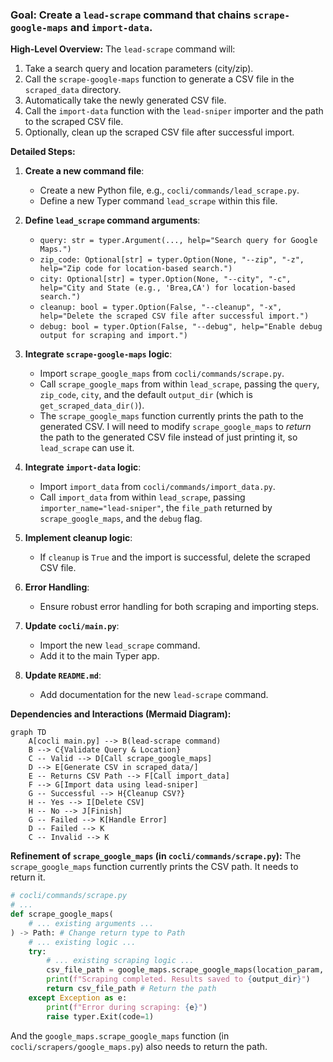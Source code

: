 ### Goal: Create a `lead-scrape` command that chains `scrape-google-maps` and `import-data`.

**High-Level Overview:**
The `lead-scrape` command will:
1.  Take a search query and location parameters (city/zip).
2.  Call the `scrape-google-maps` function to generate a CSV file in the `scraped_data` directory.
3.  Automatically take the newly generated CSV file.
4.  Call the `import-data` function with the `lead-sniper` importer and the path to the scraped CSV file.
5.  Optionally, clean up the scraped CSV file after successful import.

**Detailed Steps:**

1.  **Create a new command file**:
    *   Create a new Python file, e.g., `cocli/commands/lead_scrape.py`.
    *   Define a new Typer command `lead_scrape` within this file.

2.  **Define `lead_scrape` command arguments**:
    *   `query: str = typer.Argument(..., help="Search query for Google Maps.")`
    *   `zip_code: Optional[str] = typer.Option(None, "--zip", "-z", help="Zip code for location-based search.")`
    *   `city: Optional[str] = typer.Option(None, "--city", "-c", help="City and State (e.g., 'Brea,CA') for location-based search.")`
    *   `cleanup: bool = typer.Option(False, "--cleanup", "-x", help="Delete the scraped CSV file after successful import.")`
    *   `debug: bool = typer.Option(False, "--debug", help="Enable debug output for scraping and import.")`

3.  **Integrate `scrape-google-maps` logic**:
    *   Import `scrape_google_maps` from `cocli/commands/scrape.py`.
    *   Call `scrape_google_maps` from within `lead_scrape`, passing the `query`, `zip_code`, `city`, and the default `output_dir` (which is `get_scraped_data_dir()`).
    *   The `scrape_google_maps` function currently prints the path to the generated CSV. I will need to modify `scrape_google_maps` to *return* the path to the generated CSV file instead of just printing it, so `lead_scrape` can use it.

4.  **Integrate `import-data` logic**:
    *   Import `import_data` from `cocli/commands/import_data.py`.
    *   Call `import_data` from within `lead_scrape`, passing `importer_name="lead-sniper"`, the `file_path` returned by `scrape_google_maps`, and the `debug` flag.

5.  **Implement cleanup logic**:
    *   If `cleanup` is `True` and the import is successful, delete the scraped CSV file.

6.  **Error Handling**:
    *   Ensure robust error handling for both scraping and importing steps.

7.  **Update `cocli/main.py`**:
    *   Import the new `lead_scrape` command.
    *   Add it to the main Typer app.

8.  **Update `README.md`**:
    *   Add documentation for the new `lead-scrape` command.

**Dependencies and Interactions (Mermaid Diagram):**

```mermaid
graph TD
    A[cocli main.py] --> B(lead-scrape command)
    B --> C{Validate Query & Location}
    C -- Valid --> D[Call scrape_google_maps]
    D --> E[Generate CSV in scraped_data/]
    E -- Returns CSV Path --> F[Call import_data]
    F --> G[Import data using lead-sniper]
    G -- Successful --> H{Cleanup CSV?}
    H -- Yes --> I[Delete CSV]
    H -- No --> J[Finish]
    G -- Failed --> K[Handle Error]
    D -- Failed --> K
    C -- Invalid --> K
```

**Refinement of `scrape_google_maps` (in `cocli/commands/scrape.py`):**
The `scrape_google_maps` function currently prints the CSV path. It needs to return it.

```python
# cocli/commands/scrape.py
# ...
def scrape_google_maps(
    # ... existing arguments ...
) -> Path: # Change return type to Path
    # ... existing logic ...
    try:
        # ... existing scraping logic ...
        csv_file_path = google_maps.scrape_google_maps(location_param, query, output_dir) # Assuming google_maps.scrape_google_maps also returns the path
        print(f"Scraping completed. Results saved to {output_dir}")
        return csv_file_path # Return the path
    except Exception as e:
        print(f"Error during scraping: {e}")
        raise typer.Exit(code=1)
```

And the `google_maps.scrape_google_maps` function (in `cocli/scrapers/google_maps.py`) also needs to return the path.